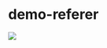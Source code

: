 demo-referer
============

[<img src="https://buildr.apsure.com/projects/status.jpg"/>](http://localhost:54777/projects/status)